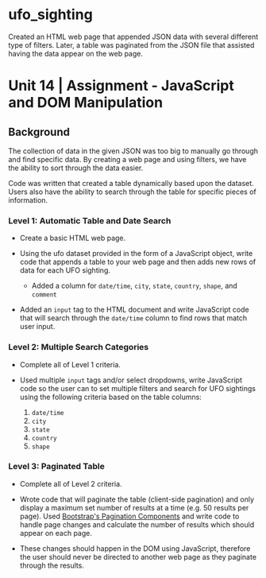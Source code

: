 # ufo_sighting
Created an HTML web page that appended JSON data with several different type of filters. Later, a table was paginated from the JSON file that assisted having the data appear on the web page. 

# Unit 14 | Assignment - JavaScript and DOM Manipulation

## Background

The collection of data in the given JSON was too big to manually go through and find specific data. By creating a web page and using filters, we have the ability to sort through the data easier. 

Code was written that created a table dynamically based upon the dataset. Users also have the ability to search through the table for specific pieces of information. 

### Level 1: Automatic Table and Date Search

* Create a basic HTML web page.

* Using the ufo dataset provided in the form of a JavaScript object, write code that appends a table to your web page and then adds new rows of data for each UFO sighting.

  * Added a column for `date/time`, `city`, `state`, `country`, `shape`, and `comment`

* Added an `input` tag to the HTML document and write JavaScript code that will search through the `date/time` column to find rows that match user input.

### Level 2: Multiple Search Categories

* Complete all of Level 1 criteria.

* Used multiple `input` tags and/or select dropdowns, write JavaScript code so the user can to set multiple filters and search for UFO sightings using the following criteria based on the table columns: 

  1. `date/time`
  2. `city`
  3. `state`
  4. `country`
  5. `shape`

### Level 3: Paginated Table

* Complete all of Level 2 criteria.

* Wrote code that will paginate the table (client-side pagination) and only display a maximum set number of results at a time (e.g. 50 results per page). Used [Bootstrap's Pagination Components](http://getbootstrap.com/components/#pagination) and write code to handle page changes and calculate the number of results which should appear on each page. 
* These changes should happen in the DOM using JavaScript, therefore the user should never be directed to another web page as they paginate through the results.
